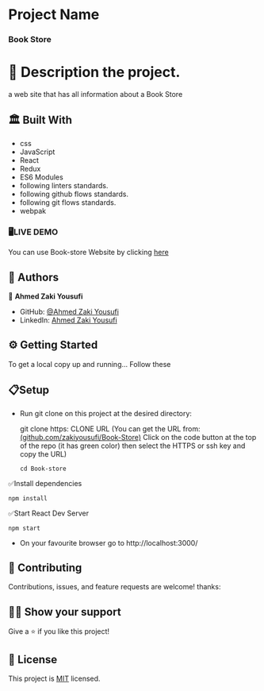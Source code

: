 # Project Name
### Book Store

# 📜 Description the project.

a web site that has all information about a Book Store 

## 🏛 Built With

- css
- JavaScript
- React
- Redux
- ES6 Modules
- following linters standards.
- following github flows standards.
- following git flows standards.
- webpak

### 🖥️LIVE DEMO
You can use Book-store Website by clicking [here]()

## 📑 Authors

👤 **Ahmed Zaki Yousufi**
- GitHub: [@Ahmed Zaki Yousufi](https://github.com/zakiyousufi)
- LinkedIn: [Ahmed Zaki Yousufi](https://www.linkedin.com/in/ahmadzaki-yousufi-055214217/)

## ⚙ Getting Started

To get a local copy up and running... 
Follow these 
  ## 📋Setup

- Run git clone on this project at the desired directory:

  git clone https: CLONE URL (You can get the URL from: [(github.com/zakiyousufi/Book-Store)](github.com/zakiyousufi/Book-Store) Click on the code button at the top of the repo (it has green color) then select the HTTPS or ssh key and copy the URL)
  ```
  cd Book-store
  ```
✅Install dependencies

  ```
  npm install
  ```

✅Start React Dev Server
  ```
  npm start
  ```
- On your favourite browser go to http://localhost:3000/

## 🤝 Contributing

Contributions, issues, and feature requests are welcome!
thanks:

## 🙏🏻 Show your support

Give a ⭐️ if you like this project!

## 📝 License

This project is [MIT](./MIT.md) licensed.
